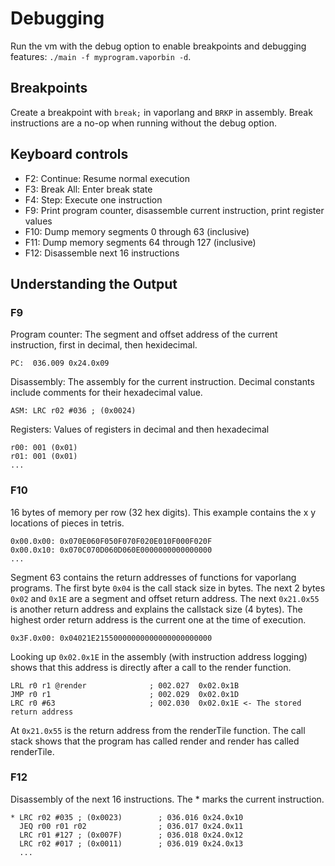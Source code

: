 # Debugging
Run the vm with the debug option to enable breakpoints and debugging features: `./main -f myprogram.vaporbin -d`. 

## Breakpoints
Create a breakpoint with `break;` in vaporlang and `BRKP` in assembly. Break instructions are a no-op when running without the debug option.

## Keyboard controls
- F2: Continue: Resume normal execution
- F3: Break All: Enter break state 
- F4: Step: Execute one instruction
- F9: Print program counter, disassemble current instruction, print register values
- F10: Dump memory segments 0 through 63 (inclusive)
- F11: Dump memory segments 64 through 127 (inclusive)
- F12: Disassemble next 16 instructions

## Understanding the Output
### F9
Program counter: The segment and offset address of the current instruction, first in decimal, then hexidecimal.

    PC:  036.009 0x24.0x09
    
Disassembly: The assembly for the current instruction. Decimal constants include comments for their hexadecimal value.

    ASM: LRC r02 #036 ; (0x0024)
    
Registers: Values of registers in decimal and then hexadecimal

    r00: 001 (0x01)
    r01: 001 (0x01)
    ...

### F10
16 bytes of memory per row (32 hex digits). This example contains the x y locations of pieces in tetris.

    0x00.0x00: 0x070E060F050F070F020E010F000F020F
    0x00.0x10: 0x070C070D060D060E0000000000000000
    ...

Segment 63 contains the return addresses of functions for vaporlang programs. 
The first byte `0x04` is the call stack size in bytes. The next 2 bytes `0x02` and `0x1E` are a segment and offset return address. The next `0x21.0x55` is another return address and explains the callstack size (4 bytes). The highest order return address is the current one at the time of execution.

    0x3F.0x00: 0x04021E21550000000000000000000000
    
Looking up `0x02.0x1E` in the assembly (with instruction address logging) shows that this address is directly after a call to the render function.

    LRL r0 r1 @render              ; 002.027  0x02.0x1B
    JMP r0 r1                      ; 002.029  0x02.0x1D
    LRC r0 #63                     ; 002.030  0x02.0x1E <- The stored return address
    
At `0x21.0x55` is the return address from the renderTile function. The call stack shows that the program has called render and render has called renderTile.

### F12
Disassembly of the next 16 instructions. The * marks the current instruction.

    * LRC r02 #035 ; (0x0023)        ; 036.016 0x24.0x10
      JEQ r00 r01 r02                ; 036.017 0x24.0x11
      LRC r01 #127 ; (0x007F)        ; 036.018 0x24.0x12
      LRC r02 #017 ; (0x0011)        ; 036.019 0x24.0x13
      ...
